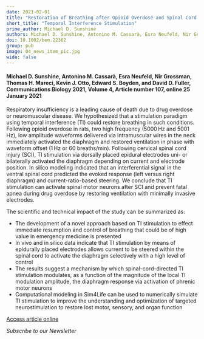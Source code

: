 ```yaml
---
date: 2021-02-01
title: "Restoration of Breathing after Opioid Overdose and Spinal Cord Injury Using Temporal Interference Stimulation"
short_title: "Temporal Interference Stimulation"
prime_author: Michael D. Sunshine
authors: Michael D. Sunshine, Antonino M. Cassarà, Esra Neufeld, Nir Grossman, Thomas H. Mareci, Kevin J. Otto, Edward S. Boyden, and David D. Fuller, Communications Biology 2021, Volume 4, Article number 107, online 25 January 2021
doi: 10.1002/bem.22362
group: pub
image: 04_news_item_pic.jpg
wide: false
---
```

#### Michael D. Sunshine, Antonino M. Cassarà, Esra Neufeld, Nir Grossman, Thomas H. Mareci, Kevin J. Otto, Edward S. Boyden, and David D. Fuller, Communications Biology 2021, Volume 4, Article number 107, online 25 January 2021

Respiratory insufficiency is a leading cause of death due to drug overdose or neuromuscular disease. We hypothesized that a stimulation paradigm using temporal interference (TI) could restore breathing in such conditions. Following opioid overdose in rats, two high frequency (5000 Hz and 5001 Hz), low amplitude waveforms delivered via intramuscular wires in the neck immediately activated the diaphragm and restored ventilation in phase with waveform offset (1 Hz or 60 breaths/min). Following cervical spinal cord injury (SCI), TI stimulation via dorsally placed epidural electrodes uni- or bilaterally activated the diaphragm depending on current and electrode position. In silico modeling indicated that an interferential signal in the ventral spinal cord predicted the evoked response (left versus right diaphragm) and current-ratio-based steering. We conclude that TI stimulation can activate spinal motor neurons after SCI and prevent fatal apnea during drug overdose by restoring ventilation with minimally invasive electrodes.

The scientific and technical impact of the study can be summarized as:

+ The development of a novel approach based on TI stimulation to effect immediate resumption and control of breathing that could be of high value in emergency medicine is presented
+ In vivo and in silico data indicate that TI stimulation by means of epidurally placed electrodes allows current to be steered within the spinal cord to activate the diaphragm selectively with a high level of control
+ The results suggest a mechanism by which spinal-cord-directed TI stimulation modulates, as a function of the magnitude of the local TI modulation amplitude, the diaphragm response via activation of phrenic motor neurons
+ Computational modeling in Sim4Life can be used to numerically simulate TI stimulation to improve the understanding and optimization of targeted neurostimulation to restore lost motor, sensory, and organ function

[Access article online](https://www.nature.com/articles/s42003-020-01604-x)

*Subscribe to our Newsletter*

